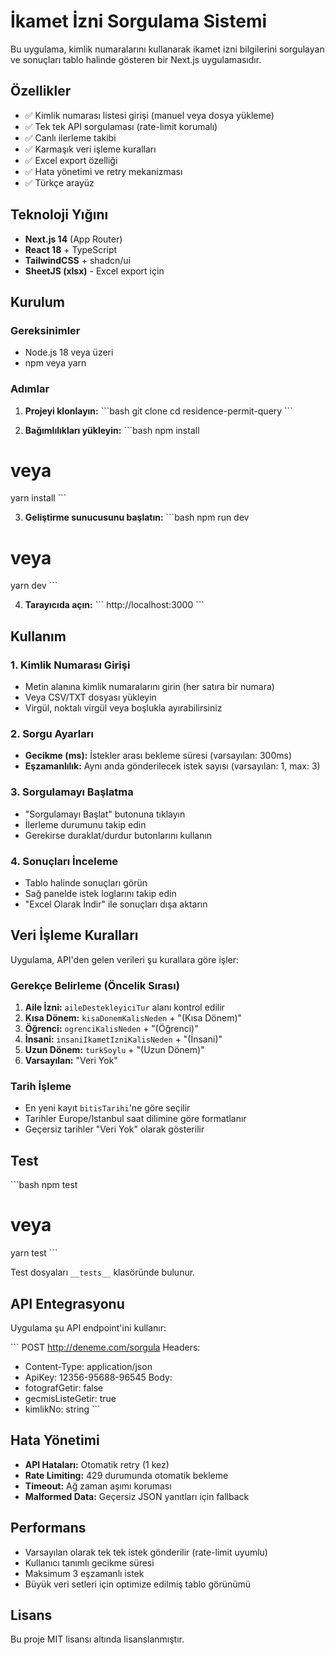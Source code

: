 # İkamet İzni Sorgulama Sistemi

Bu uygulama, kimlik numaralarını kullanarak ikamet izni bilgilerini sorgulayan ve sonuçları tablo halinde gösteren bir Next.js uygulamasıdır.

## Özellikler

- ✅ Kimlik numarası listesi girişi (manuel veya dosya yükleme)
- ✅ Tek tek API sorgulaması (rate-limit korumalı)
- ✅ Canlı ilerleme takibi
- ✅ Karmaşık veri işleme kuralları
- ✅ Excel export özelliği
- ✅ Hata yönetimi ve retry mekanizması
- ✅ Türkçe arayüz

## Teknoloji Yığını

- **Next.js 14** (App Router)
- **React 18** + TypeScript
- **TailwindCSS** + shadcn/ui
- **SheetJS (xlsx)** - Excel export için

## Kurulum

### Gereksinimler
- Node.js 18 veya üzeri
- npm veya yarn

### Adımlar

1. **Projeyi klonlayın:**
\`\`\`bash
git clone <repo-url>
cd residence-permit-query
\`\`\`

2. **Bağımlılıkları yükleyin:**
\`\`\`bash
npm install
# veya
yarn install
\`\`\`

3. **Geliştirme sunucusunu başlatın:**
\`\`\`bash
npm run dev
# veya
yarn dev
\`\`\`

4. **Tarayıcıda açın:**
\`\`\`
http://localhost:3000
\`\`\`

## Kullanım

### 1. Kimlik Numarası Girişi
- Metin alanına kimlik numaralarını girin (her satıra bir numara)
- Veya CSV/TXT dosyası yükleyin
- Virgül, noktalı virgül veya boşlukla ayırabilirsiniz

### 2. Sorgu Ayarları
- **Gecikme (ms):** İstekler arası bekleme süresi (varsayılan: 300ms)
- **Eşzamanlılık:** Aynı anda gönderilecek istek sayısı (varsayılan: 1, max: 3)

### 3. Sorgulamayı Başlatma
- "Sorgulamayı Başlat" butonuna tıklayın
- İlerleme durumunu takip edin
- Gerekirse duraklat/durdur butonlarını kullanın

### 4. Sonuçları İnceleme
- Tablo halinde sonuçları görün
- Sağ panelde istek loglarını takip edin
- "Excel Olarak İndir" ile sonuçları dışa aktarın

## Veri İşleme Kuralları

Uygulama, API'den gelen verileri şu kurallara göre işler:

### Gerekçe Belirleme (Öncelik Sırası)
1. **Aile İzni:** `aileDestekleyiciTur` alanı kontrol edilir
2. **Kısa Dönem:** `kisaDonemKalisNeden` + "(Kısa Dönem)"
3. **Öğrenci:** `ogrenciKalisNeden` + "(Öğrenci)"
4. **İnsani:** `insaniIkametIzniKalisNeden` + "(İnsani)"
5. **Uzun Dönem:** `turkSoylu` + "(Uzun Dönem)"
6. **Varsayılan:** "Veri Yok"

### Tarih İşleme
- En yeni kayıt `bitisTarihi`'ne göre seçilir
- Tarihler Europe/Istanbul saat dilimine göre formatlanır
- Geçersiz tarihler "Veri Yok" olarak gösterilir

## Test

\`\`\`bash
npm test
# veya
yarn test
\`\`\`

Test dosyaları `__tests__` klasöründe bulunur.

## API Entegrasyonu

Uygulama şu API endpoint'ini kullanır:

\`\`\`
POST http://deneme.com/sorgula
Headers: 
  - Content-Type: application/json
  - ApiKey: 12356-95688-96545
Body:
  - fotografGetir: false
  - gecmisListeGetir: true
  - kimlikNo: string
\`\`\`

## Hata Yönetimi

- **API Hataları:** Otomatik retry (1 kez)
- **Rate Limiting:** 429 durumunda otomatik bekleme
- **Timeout:** Ağ zaman aşımı koruması
- **Malformed Data:** Geçersiz JSON yanıtları için fallback

## Performans

- Varsayılan olarak tek tek istek gönderilir (rate-limit uyumlu)
- Kullanıcı tanımlı gecikme süresi
- Maksimum 3 eşzamanlı istek
- Büyük veri setleri için optimize edilmiş tablo görünümü

## Lisans

Bu proje MIT lisansı altında lisanslanmıştır.
